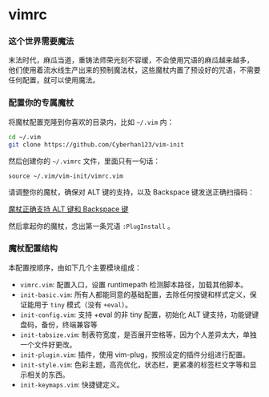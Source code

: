 # vimrc

### 这个世界需要魔法

末法时代，麻瓜当道，重铸法师荣光刻不容缓，不会使用咒语的麻瓜越来越多，
他们使用着流水线生产出来的预制魔法杖，这些魔杖内置了预设好的咒语，不需要任何配置，就可以使用魔法。


### 配置你的专属魔杖

将魔杖配置克隆到你喜欢的目录内，比如 `~/.vim` 内：

```bash
cd ~/.vim
git clone https://github.com/Cyberhan123/vim-init
```

然后创建你的 `~/.vimrc` 文件，里面只有一句话：

```VimL
source ~/.vim/vim-init/vimrc.vim
```

请调整你的魔杖，确保对 ALT 键的支持，以及 Backspace 键发送正确扫描码：

[魔杖正确支持 ALT 键和 Backspace 键](https://github.com/skywind3000/vim-init/wiki/Setup-terminals-to-support-ALT-and-Backspace-correctly)

然后拿起你的魔杖，念出第一条咒语 `:PlugInstall` 。

### 魔杖配置结构

本配置按顺序，由如下几个主要模块组成：

- `vimrc.vim`: 配置入口，设置 runtimepath 检测脚本路径，加载其他脚本。
- `init-basic.vim`: 所有人都能同意的基础配置，去除任何按键和样式定义，保证能用于 `tiny` 模式（没有 `+eval`）。
- `init-config.vim`: 支持 +eval 的非 tiny 配置，初始化 ALT 键支持，功能键键盘码，备份，终端兼容等
- `init-tabsize.vim`: 制表符宽度，是否展开空格等，因为个人差异太大，单独一个文件好更改。
- `init-plugin.vim`: 插件，使用 vim-plug，按照设定的插件分组进行配置。
- `init-style.vim`: 色彩主题，高亮优化，状态栏，更紧凑的标签栏文字等和显示相关的东西。
- `init-keymaps.vim`: 快捷键定义。
